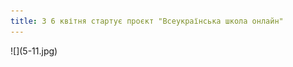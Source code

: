 ```yaml
---
title: З 6 квітня стартує проєкт "Всеукраїнська школа онлайн"
---
```


<youtube id="0u8jO3s1yHc" />
![](5-11.jpg)
